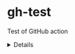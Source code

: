 # gh-test
Test of GitHub action

<details>
    <summary>Details</summary>
    Something small enough to escape casual notice.

    commit 1
    commit 2
</details>
